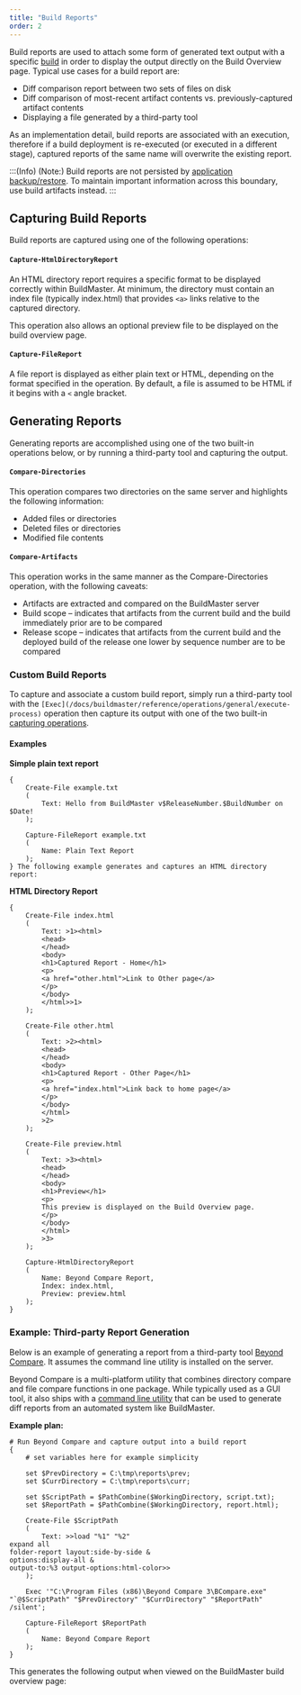 ```yaml
---
title: "Build Reports"
order: 2
---
```


Build reports are used to attach some form of generated text output with a specific [build](/docs/buildmaster/builds-continuous-integration/buildmaster-builds) in order to display the output directly on the Build Overview page. Typical use cases for a build report are:

*   Diff comparison report between two sets of files on disk
*   Diff comparison of most-recent artifact contents vs. previously-captured artifact contents
*   Displaying a file generated by a third-party tool

As an implementation detail, build reports are associated with an execution, therefore if a build deployment is re-executed (or executed in a different stage), captured reports of the same name will overwrite the existing report.

:::(Info) (Note:)
 Build reports are not persisted by [application backup/restore](/docs/buildmaster/modeling-your-applications/buildmaster-applications-concepts/buildmaster-applications-concepts-backup-restore). To maintain important information across this boundary, use build artifacts instead.
:::

## Capturing Build Reports

Build reports are captured using one of the following operations:

#### `Capture-HtmlDirectoryReport`

An HTML directory report requires a specific format to be displayed correctly within BuildMaster. At minimum, the directory must contain an index file (typically index.html) that provides `<a>` links relative to the captured directory.

This operation also allows an optional preview file to be displayed on the build overview page.

#### `Capture-FileReport`

A file report is displayed as either plain text or HTML, depending on the format specified in the operation. By default, a file is assumed to be HTML if it begins with a `<` angle bracket.

## Generating Reports

Generating reports are accomplished using one of the two built-in operations below, or by running a third-party tool and capturing the output.

#### `Compare-Directories`

This operation compares two directories on the same server and highlights the following information:

*   Added files or directories
*   Deleted files or directories
*   Modified file contents

#### `Compare-Artifacts`

This operation works in the same manner as the Compare-Directories operation, with the following caveats:

*   Artifacts are extracted and compared on the BuildMaster server
*   Build scope – indicates that artifacts from the current build and the build immediately prior are to be compared
*   Release scope – indicates that artifacts from the current build and the deployed build of the release one lower by sequence number are to be compared

### Custom Build Reports

To capture and associate a custom build report, simply run a third-party tool with the `[Exec](/docs/buildmaster/reference/operations/general/execute-process)` operation then capture its output with one of the two built-in [capturing operations](#capturing-reports).

#### Examples

**Simple plain text report**
    
    {
        Create-File example.txt
        (
            Text: Hello from BuildMaster v$ReleaseNumber.$BuildNumber on $Date!
        );
    
        Capture-FileReport example.txt
        (
            Name: Plain Text Report
        );
    } The following example generates and captures an HTML directory report:

  
**HTML Directory Report**

    {
        Create-File index.html
        (
            Text: >1><html>
            <head>
            </head>
            <body>
            <h1>Captured Report - Home</h1>
            <p>
            <a href="other.html">Link to Other page</a>
            </p>
            </body>
            </html>>1>
        );
    
        Create-File other.html
        (
            Text: >2><html>
            <head>
            </head>
            <body>
            <h1>Captured Report - Other Page</h1>
            <p>
            <a href="index.html">Link back to home page</a>
            </p>
            </body>
            </html>
            >2>
        );
    
        Create-File preview.html
        (
            Text: >3><html>
            <head>
            </head>
            <body>
            <h1>Preview</h1>
            <p>
            This preview is displayed on the Build Overview page.
            </p>
            </body>
            </html>
            >3>
        );
    
        Capture-HtmlDirectoryReport
        (
            Name: Beyond Compare Report,
            Index: index.html,
            Preview: preview.html
        );
    } 

### Example: Third-party Report Generation

Below is an example of generating a report from a third-party tool [Beyond Compare](https://www.scootersoftware.com/). It assumes the command line utility is installed on the server.

Beyond Compare is a multi-platform utility that combines directory compare and file compare functions in one package. While typically used as a GUI tool, it also ships with a [command line utility](https://www.scootersoftware.com/v4help/index.html?command_line_reference.html) that can be used to generate diff reports from an automated system like BuildMaster.

**Example plan:**

    # Run Beyond Compare and capture output into a build report
    {
        # set variables here for example simplicity
    
        set $PrevDirectory = C:\tmp\reports\prev; 
        set $CurrDirectory = C:\tmp\reports\curr;
    
        set $ScriptPath = $PathCombine($WorkingDirectory, script.txt);
        set $ReportPath = $PathCombine($WorkingDirectory, report.html);
    
        Create-File $ScriptPath
        (
            Text: >>load "%1" "%2"
    expand all
    folder-report layout:side-by-side &
    options:display-all &
    output-to:%3 output-options:html-color>>
        );
    
        Exec '"C:\Program Files (x86)\Beyond Compare 3\BCompare.exe" "`@$ScriptPath" "$PrevDirectory" "$CurrDirectory" "$ReportPath" /silent';
    
        Capture-FileReport $ReportPath
        (
            Name: Beyond Compare Report
        );
    }
    

This generates the following output when viewed on the BuildMaster build overview page:

<!--
![](/resources/documentation/buildmaster/6/report-example.png)
 -->